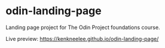 # odin-landing-page
Landing page project for The Odin Project foundations course.

Live preview: https://kenkneelee.github.io/odin-landing-page/
